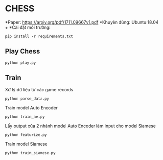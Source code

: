 # CHESS
*Paper: https://arxiv.org/pdf/1711.09667v1.pdf
*Khuyên dùng: Ubuntu 18.04 +
*Cài đặt môi trường:
```
pip install -r requirements.txt
```
## Play Chess
```
python play.py
```
## Train
Xử  lý dữ liệu từ các game records
```
python parse_data.py
```
Train model Auto Encoder 
```
python train_ae.py
```
Lấy output của 2 nhánh model Auto Encoder làm input cho model Siamese
```
python featurize.py
```
Train model Siamese
```
python train_siamese.py
```
